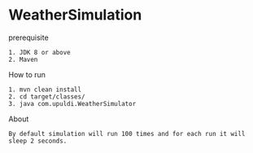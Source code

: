 # WeatherSimulation

 prerequisite

    1. JDK 8 or above
    2. Maven

How to run

    1. mvn clean install
    2. cd target/classes/
    3. java com.upuldi.WeatherSimulator

About

    By default simulation will run 100 times and for each run it will sleep 2 seconds.
